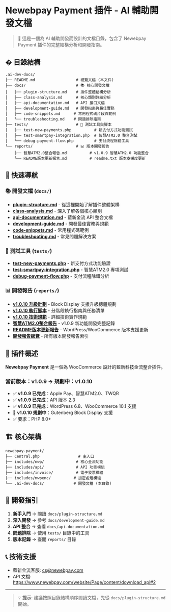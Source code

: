 # Newebpay Payment 插件 - AI 輔助開發文檔

> 🤖 這是一個為 AI 輔助開發而設計的文檔目錄，包含了 Newebpay Payment 插件的完整結構分析和開發指南。

## � 目錄結構

```
.ai-dev-docs/
├── README.md                  # 總覽文檔 (本文件)
├── docs/                      # 📚 核心開發文檔
│   ├── plugin-structure.md    # 插件整體結構分析
│   ├── class-analysis.md      # 核心類別詳細分析  
│   ├── api-documentation.md   # API 接口文檔
│   ├── development-guide.md   # 開發指南與最佳實務
│   ├── code-snippets.md      # 常用程式碼片段與範例
│   └── troubleshooting.md    # 問題排除指南
├── tests/                     # 🧪 測試工具與腳本
│   ├── test-new-payments.php          # 新支付方式功能測試
│   ├── test-smartpay-integration.php  # 智慧ATM2.0 整合測試
│   └── debug-payment-flow.php         # 支付流程除錯工具
└── reports/                   # 📊 版本開發報告
    ├── 智慧ATM2.0整合報告.md          # v1.0.9 智慧ATM2.0 功能整合
    └── README版本更新報告.md          # readme.txt 版本支援度更新
```

## 🚀 快速導航

### 📚 開發文檔 (`docs/`)
- **[plugin-structure.md](./docs/plugin-structure.md)** - 從這裡開始了解插件整體架構
- **[class-analysis.md](./docs/class-analysis.md)** - 深入了解各個核心類別
- **[api-documentation.md](./docs/api-documentation.md)** - 藍新金流 API 整合文檔
- **[development-guide.md](./docs/development-guide.md)** - 開發最佳實務與規範
- **[code-snippets.md](./docs/code-snippets.md)** - 常用程式碼範例
- **[troubleshooting.md](./docs/troubleshooting.md)** - 常見問題解決方案

### 🧪 測試工具 (`tests/`)
- **[test-new-payments.php](./tests/test-new-payments.php)** - 新支付方式功能驗證
- **[test-smartpay-integration.php](./tests/test-smartpay-integration.php)** - 智慧ATM2.0 專項測試
- **[debug-payment-flow.php](./tests/debug-payment-flow.php)** - 支付流程除錯分析

### 📊 開發報告 (`reports/`)
- **[v1.0.10 升級計劃](./reports/v1.0.10-block-display-upgrade-plan.md)** - Block Display 支援升級總體規劃
- **[v1.0.10 執行腳本](./reports/v1.0.10-execution-script.md)** - 分階段執行指南與任務清單
- **[v1.0.10 技術規範](./reports/v1.0.10-technical-specifications.md)** - 詳細技術實作規範
- **[智慧ATM2.0整合報告](./reports/智慧ATM2.0整合報告.md)** - v1.0.9 新功能開發完整記錄
- **[README版本更新報告](./reports/README版本更新報告.md)** - WordPress/WooCommerce 版本支援更新
- **[開發報告總覽](./reports/README.md)** - 所有版本開發報告索引

## 🎯 插件概述

**Newebpay Payment** 是一個為 WooCommerce 設計的藍新科技金流整合插件。

### 當前版本：v1.0.9 → 規劃中：v1.0.10
- ✅ **v1.0.9 已完成**：Apple Pay、智慧ATM2.0、TWQR
- ✅ **v1.0.9 已完成**：API 版本 2.3
- ✅ **v1.0.9 已完成**：WordPress 6.8、WooCommerce 10.1 支援
- 🔄 **v1.0.10 規劃中**：Gutenberg Block Display 支援
- ✅ 要求：PHP 8.0+

## 🏗️ 核心架構

```
newebpay-payment/
├── Central.php                 # 主入口
├── includes/nwp/              # 核心金流功能
├── includes/api/              # API 功能模組  
├── includes/invoice/          # 電子發票模組
├── includes/nwpenc/          # 加密處理模組
└── .ai-dev-docs/             # 開發文檔 (本目錄)
```

## 🔧 開發指引

1. **新手入門** → 閱讀 `docs/plugin-structure.md`
2. **深入開發** → 參考 `docs/development-guide.md`  
3. **API 整合** → 查看 `docs/api-documentation.md`
4. **問題排除** → 使用 `tests/` 目錄中的工具
5. **版本記錄** → 查閱 `reports/` 目錄

## 📞 技術支援

- 藍新金流客服: cs@newebpay.com
- API 文檔: https://www.newebpay.com/website/Page/content/download_api#2

---

> 💡 **提示**: 建議按照目錄結構順序閱讀文檔，先從 `docs/plugin-structure.md` 開始。